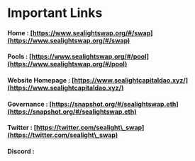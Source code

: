 # Important Links

#### Home : [https://www.sealightswap.org/#/swap](https://www.sealightswap.org/#/swap)

#### Pools : [https://www.sealightswap.org/#/pool](https://www.sealightswap.org/#/pool)

#### Website Homepage : [https://www.sealightcapitaldao.xyz/](https://www.sealightcapitaldao.xyz/)

#### Governance : [https://snapshot.org/#/sealightswap.eth](https://snapshot.org/#/sealightswap.eth)

#### Twitter : [https://twitter.com/sealight\_swap](https://twitter.com/sealight\_swap)

#### Discord :&#x20;
